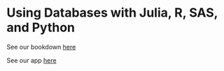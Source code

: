 # Using Databases with Julia, R, SAS, and Python

See our bookdown [here](https://jennalandy.github.io/stat400_database_tutorials)

See our app [here](https://rstudio.csm.calpoly.edu/connect/#/apps/119/info)